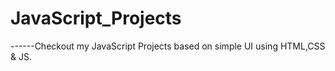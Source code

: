 # JavaScript_Projects

------Checkout my JavaScript Projects based on simple UI using HTML,CSS & JS.
